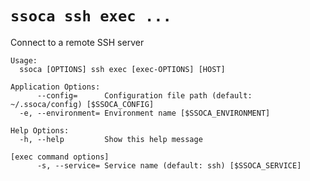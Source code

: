 # `ssoca ssh exec ...`

Connect to a remote SSH server

    Usage:
      ssoca [OPTIONS] ssh exec [exec-OPTIONS] [HOST]
    
    Application Options:
          --config=      Configuration file path (default: ~/.ssoca/config) [$SSOCA_CONFIG]
      -e, --environment= Environment name [$SSOCA_ENVIRONMENT]
    
    Help Options:
      -h, --help         Show this help message
    
    [exec command options]
          -s, --service= Service name (default: ssh) [$SSOCA_SERVICE]
    
